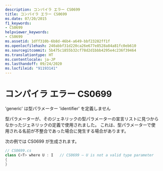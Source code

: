 ```yaml
---
description: コンパイラ エラー CS0699
title: コンパイラ エラー CS0699
ms.date: 07/20/2015
f1_keywords:
- CS0699
helpviewer_keywords:
- CS0699
ms.assetid: 1dff310b-6b8d-46b4-a649-bbf23282ff1f
ms.openlocfilehash: 240abbf31d220ca26e677e8528a84a81fc0eb610
ms.sourcegitcommit: 5b475c1855b32cf78d2d1bbb4295e4c236f39464
ms.translationtype: HT
ms.contentlocale: ja-JP
ms.lasthandoff: 09/24/2020
ms.locfileid: "91193141"
---
```

# <a name="compiler-error-cs0699"></a>コンパイラ エラー CS0699

'generic' は型パラメーター 'identifier' を定義しません  
  
 型パラメーターが、そのジェネリックの型パラメーターの宣言リストに見つからなかったジェネリックの定義で使用されました。 これは、型パラメーターで使用される名前が不整合であった場合に発生する場合があります。  
  
 次の例では CS0699 が生成されます。  
  
```csharp  
// CS0699.cs  
class C<T> where U : I   // CS0699 – U is not a valid type parameter  
{  
}  
```
